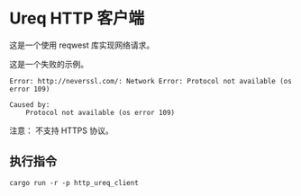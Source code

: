 # Ureq HTTP 客户端

这是一个使用 reqwest 库实现网络请求。

这是一个失败的示例。

```text
Error: http://neverssl.com/: Network Error: Protocol not available (os error 109)

Caused by:
    Protocol not available (os error 109)
```

注意： 不支持 HTTPS 协议。

## 执行指令

```shell
cargo run -r -p http_ureq_client
```
